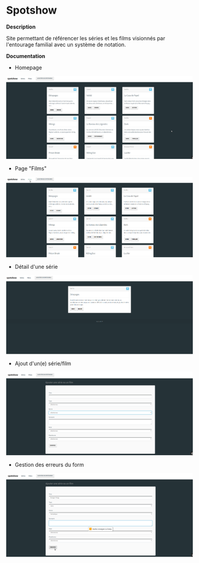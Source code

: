 # Spotshow

**Description**

Site permettant de référencer les séries et les films visionnés par l'entourage familial avec un système de notation.


**Documentation**

- Homepage 

![home](/documentation/home.png)

- Page "Films"

![films](/documentation/films.png)  

- Détail d'une série
  
![serie_detail](/documentation/serie_detail.png)


- Ajout d'un(e) série/film 

![ajout_form](/documentation/ajout_form.png)

- Gestion des erreurs du form 

![form_errors](/documentation/form_errors.png)